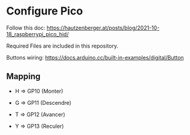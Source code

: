 # Configure Pico

Follow this doc: https://hautzenberger.at/posts/blog/2021-10-18_raspberrypi_pico_hid/

Required Files are included in this repository.

Buttons wiring: https://docs.arduino.cc/built-in-examples/digital/Button

## Mapping

- H => GP10 (Monter)

- G => GP11 (Descendre)

- T => GP12 (Avancer)

- Y => GP13 (Reculer)